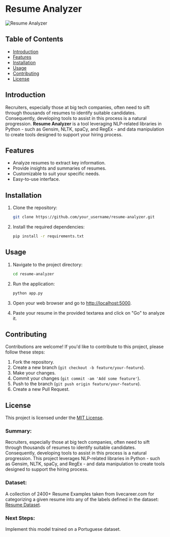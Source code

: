 # Resume Analyzer

![Resume Analyzer](https://www.betterteam.com/images/betterteam-technical-recruiter-resume-3999x2666-20201211.jpeg?crop=16:9,smart&width=1200&dpr=2&format=pjpg&auto=webp&quality=85)

## Table of Contents

- [Introduction](#introduction)
- [Features](#features)
- [Installation](#installation)
- [Usage](#usage)
- [Contributing](#contributing)
- [License](#license)

## Introduction

Recruiters, especially those at big tech companies, often need to sift through thousands of resumes to identify suitable candidates. Consequently, developing tools to assist in this process is a natural progression. **Resume Analyzer** is a tool leveraging NLP-related libraries in Python - such as Gensim, NLTK, spaCy, and RegEx - and data manipulation to create tools designed to support your hiring process.

## Features

- Analyze resumes to extract key information.
- Provide insights and summaries of resumes.
- Customizable to suit your specific needs.
- Easy-to-use interface.

## Installation

1. Clone the repository:

    ```bash
    git clone https://github.com/your_username/resume-analyzer.git
    ```

2. Install the required dependencies:

    ```bash
    pip install -r requirements.txt
    ```

## Usage

1. Navigate to the project directory:

    ```bash
    cd resume-analyzer
    ```

2. Run the application:

    ```bash
    python app.py
    ```

3. Open your web browser and go to [http://localhost:5000](http://localhost:5000).

4. Paste your resume in the provided textarea and click on "Go" to analyze it.

## Contributing

Contributions are welcome! If you'd like to contribute to this project, please follow these steps:

1. Fork the repository.
2. Create a new branch (`git checkout -b feature/your-feature`).
3. Make your changes.
4. Commit your changes (`git commit -am 'Add some feature'`).
5. Push to the branch (`git push origin feature/your-feature`).
6. Create a new Pull Request.

## License

This project is licensed under the [MIT License](LICENSE).

### Summary: 
Recruiters, especially those at big tech companies, often need to sift through thousands of resumes to identify suitable candidates. Consequently, developing tools to assist in this process is a natural progression. This project leverages NLP-related libraries in Python - such as Gensim, NLTK, spaCy, and RegEx - and data manipulation to create tools designed to support the hiring process.

### Dataset:
A collection of 2400+ Resume Examples taken from livecareer.com for categorizing a given resume into any of the labels defined in the dataset: [Resume Dataset](https://www.kaggle.com/datasets/snehaanbhawal/resume-dataset).

### Next Steps: 
Implement this model trained on a Portuguese dataset.
